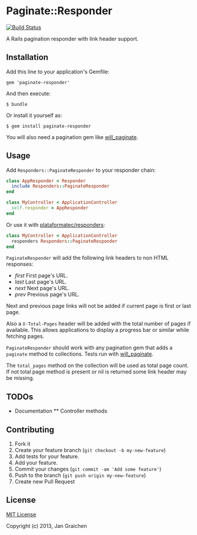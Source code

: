 # Paginate::Responder
[![Build Status](https://travis-ci.org/jgraichen/paginate-responder.png?branch=master)](https://travis-ci.org/jgraichen/paginate-responder)

A Rails pagination responder with link header support.

## Installation

Add this line to your application's Gemfile:

    gem 'paginate-responder'

And then execute:

    $ bundle

Or install it yourself as:

    $ gem install paginate-responder

You will also need a pagination gem like
[will_paginate](mislav/will_paginate).

## Usage

Add `Responders::PaginateResponder` to your responder chain:

```ruby
class AppResponder < Responder
  include Responders::PaginateResponder
end

class MyController < ApplicationController
  self.responder = AppResponder
end
```

Or use it with [plataformatec/responders](https://github.com/plataformatec/responders):

```ruby
class MyController < ApplicationController
  responders Responders::PaginateResponder
end
```

`PaginateResponder` will add the following link headers to
non HTML responses:

* *first* First page's URL.
* *last* Last page's URL.
* *next* Next page's URL.
* *prev* Previous page's URL.

Next and previous page links will not be added if current
page is first or last page.

Also a `X-Total-Pages` header will be added with the total
number of pages if available. This allows applications
to display a progress bar or similar while fetching pages.

`PaginateResponder` should work with any pagination gem that
adds a `paginate` method to collections. Tests run with
[will_paginate](mislav/will_paginate).

The `total_pages` method on the collection will be used as
total page count. If not total page method is present or
nil is returned some link header may be missing.

## TODOs

* Documentation
** Controller methods

## Contributing

1. Fork it
2. Create your feature branch (`git checkout -b my-new-feature`)
3. Add tests for your feature.
4. Add your feature.
5. Commit your changes (`git commit -am 'Add some feature'`)
6. Push to the branch (`git push origin my-new-feature`)
7. Create new Pull Request

## License

[MIT License](http://www.opensource.org/licenses/mit-license.php)

Copyright (c) 2013, Jan Graichen
